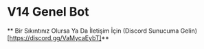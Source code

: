# V14 Genel Bot
** Bir Sıkıntınız Olursa Ya Da  İletişim İçin (Discord Sunucuma Gelin) [https://discord.gg/VaMycaEybT]**
